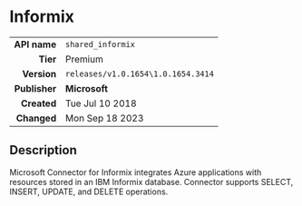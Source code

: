 # Informix
| | |
|-:|-|
|**API name**|`shared_informix`|
|**Tier**|Premium|
|**Version**|`releases/v1.0.1654\1.0.1654.3414`|
|**Publisher**|**Microsoft**|
|**Created**|Tue Jul 10 2018|
|**Changed**|Mon Sep 18 2023|

## Description
Microsoft Connector for Informix integrates Azure applications with resources stored in an IBM Informix database. Connector supports SELECT, INSERT, UPDATE, and DELETE operations.

